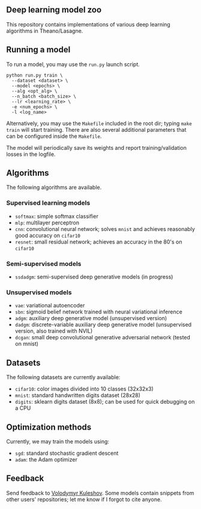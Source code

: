 Deep learning model zoo
-----------------------

This repository contains implementations of various deep learning algorithms in Theano/Lasagne.

## Running a model

To run a model, you may use the `run.py` launch script.

```
python run.py train \
  --dataset <dataset> \
  --model <epochs> \
  --alg <opt_alg> \
  --n_batch <batch_size> \
  --lr <learning_rate> \
  -e <num_epochs> \
  -l <log_name>
```

Alternatively, you may use the `Makefile` included in the root dir; typing `make train` will start training. There are also several additional parameters that can be configured inside the `Makefile`.

The model will periodically save its weights and report training/validation losses in the logfile.

## Algorithms

The following algorithms are available.

### Supervised learning models

* `softmax`: simple softmax classifier
* `mlp`: multilayer perceptron
* `cnn`: convolutional neural network; solves `mnist` and achieves reasonably good accuracy on `cifar10`
* `resnet`: small residual network; achieves an accuracy in the 80's on `cifar10`

### Semi-supervised models

* `ssdadgm`: semi-supervised deep generative models (in progress)

### Unsupervised models

* `vae`: variational autoencoder
* `sbn`: sigmoid belief network trained with neural variational inference
* `adgm`: auxiliary deep generative model (unsupervised version)
* `dadgm`: discrete-variable auxiliary deep generative model (unsupervised version, also trained with NVIL)
* `dcgan`: small deep convolutional generative adversarial network (tested on mnist)

## Datasets

The following datasets are currently available:

* `cifar10`: color images divided into 10 classes (32x32x3)
* `mnist`: standard handwritten digits dataset (28x28)
* `digits`: sklearn digits dataset (8x8); can be used for quick debugging on a CPU

## Optimization methods

Currently, we may train the models using:

* `sgd`: standard stochastic gradient descent
* `adam`: the Adam optimizer

## Feedback

Send feedback to [Volodymyr Kuleshov](http://www.stanford.edu/~kuleshov). Some models contain snippets from other users' repositories; let me know if I forgot to cite anyone.
